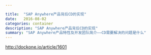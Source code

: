 ```yaml
---

title:  "SAP Anywhere产品背后CD的实现"
date:   2016-08-02
categories: container
description: "SAP Anywhere产品背后CD的实现"
summary: "SAP Anywhere产品特性及开发团队简介——CD需要解决的问题是什么"
---
```


http://dockone.io/article/1601
